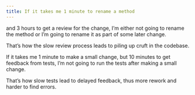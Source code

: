 ```yaml
---
title: If it takes me 1 minute to rename a method
---
```


and 3 hours to get a review for the change, I’m either not going to rename the method or I’m going to rename it as part of some later change.

That’s how the slow review process leads to piling up cruft in the codebase.

If it takes me 1 minute to make a small change, but 10 minutes to get feedback from tests, I’m not going to run the tests after making a small change.

That’s how slow tests lead to delayed feedback, thus more rework and harder to find errors.
